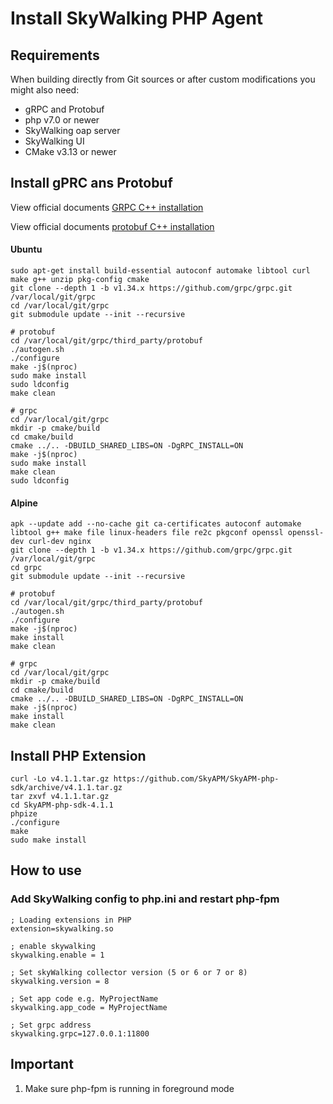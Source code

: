 # Install SkyWalking PHP Agent

## Requirements
When building directly from Git sources or after custom modifications you might also need:
* gRPC and Protobuf
* php v7.0 or newer
* SkyWalking oap server
* SkyWalking UI
* CMake v3.13 or newer

## Install gPRC ans Protobuf

View official documents [GRPC C++ installation](https://github.com/grpc/grpc/blob/master/BUILDING.md)

View official documents [protobuf C++ installation](https://github.com/protocolbuffers/protobuf/blob/master/src/README.md)

#### Ubuntu
```shell script
sudo apt-get install build-essential autoconf automake libtool curl make g++ unzip pkg-config cmake
git clone --depth 1 -b v1.34.x https://github.com/grpc/grpc.git /var/local/git/grpc
cd /var/local/git/grpc
git submodule update --init --recursive

# protobuf
cd /var/local/git/grpc/third_party/protobuf
./autogen.sh
./configure
make -j$(nproc)
sudo make install
sudo ldconfig
make clean

# grpc
cd /var/local/git/grpc
mkdir -p cmake/build
cd cmake/build
cmake ../.. -DBUILD_SHARED_LIBS=ON -DgRPC_INSTALL=ON
make -j$(nproc)
sudo make install
make clean
sudo ldconfig
```

#### Alpine
```shell script
apk --update add --no-cache git ca-certificates autoconf automake libtool g++ make file linux-headers file re2c pkgconf openssl openssl-dev curl-dev nginx
git clone --depth 1 -b v1.34.x https://github.com/grpc/grpc.git /var/local/git/grpc
cd grpc
git submodule update --init --recursive

# protobuf
cd /var/local/git/grpc/third_party/protobuf
./autogen.sh
./configure
make -j$(nproc)
make install
make clean

# grpc
cd /var/local/git/grpc
mkdir -p cmake/build
cd cmake/build
cmake ../.. -DBUILD_SHARED_LIBS=ON -DgRPC_INSTALL=ON
make -j$(nproc)
make install
make clean
```

## Install PHP Extension
```shell script
curl -Lo v4.1.1.tar.gz https://github.com/SkyAPM/SkyAPM-php-sdk/archive/v4.1.1.tar.gz
tar zxvf v4.1.1.tar.gz
cd SkyAPM-php-sdk-4.1.1
phpize
./configure
make
sudo make install
```

## How to use

### Add SkyWalking config to php.ini and restart php-fpm

```shell script
; Loading extensions in PHP
extension=skywalking.so

; enable skywalking
skywalking.enable = 1

; Set skyWalking collector version (5 or 6 or 7 or 8)
skywalking.version = 8

; Set app code e.g. MyProjectName
skywalking.app_code = MyProjectName

; Set grpc address
skywalking.grpc=127.0.0.1:11800
```

## Important

1. Make sure php-fpm is running in foreground mode
